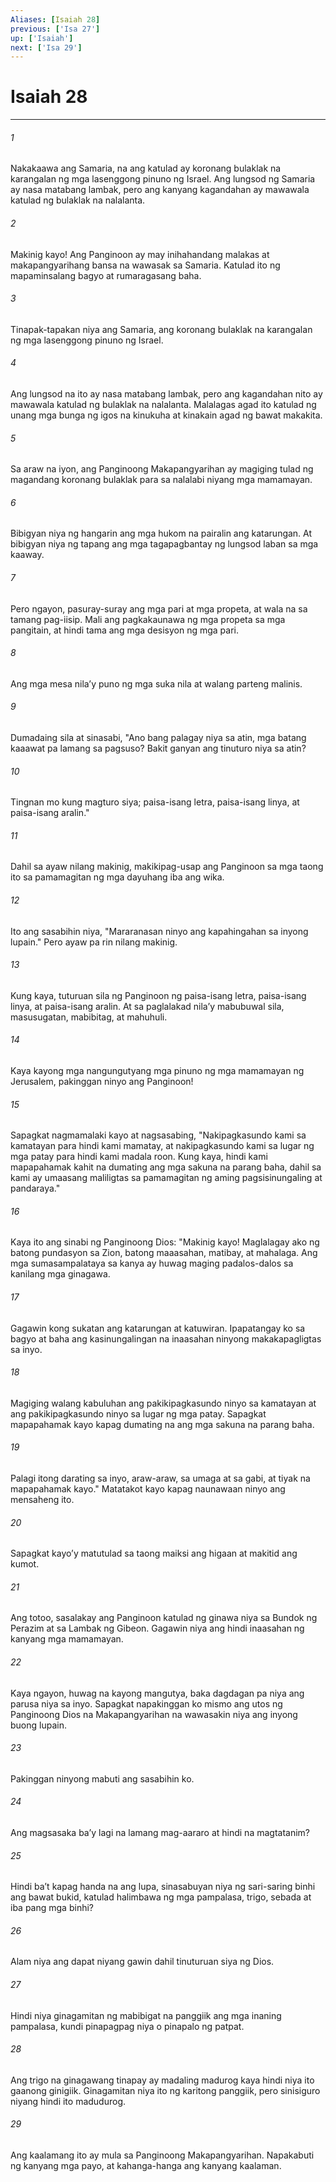 ```yaml
---
Aliases: [Isaiah 28]
previous: ['Isa 27']
up: ['Isaiah']
next: ['Isa 29']
---
```

# Isaiah 28

***






















###### 1 










Nakakaawa ang Samaria, na ang katulad ay koronang bulaklak na karangalan ng mga lasenggong pinuno ng Israel. Ang lungsod ng Samaria ay nasa matabang lambak, pero ang kanyang kagandahan ay mawawala katulad ng bulaklak na nalalanta. 





















###### 2 










Makinig kayo! Ang Panginoon ay may inihahandang malakas at makapangyarihang bansa na wawasak sa Samaria. Katulad ito ng mapaminsalang bagyo at rumaragasang baha. 





















###### 3 










Tinapak-tapakan niya ang Samaria, ang koronang bulaklak na karangalan ng mga lasenggong pinuno ng Israel. 





















###### 4 










Ang lungsod na ito ay nasa matabang lambak, pero ang kagandahan nito ay mawawala katulad ng bulaklak na nalalanta. Malalagas agad ito katulad ng unang mga bunga ng igos na kinukuha at kinakain agad ng bawat makakita. 





















###### 5 










Sa araw na iyon, ang Panginoong Makapangyarihan ay magiging tulad ng magandang koronang bulaklak para sa nalalabi niyang mga mamamayan. 





















###### 6 










Bibigyan niya ng hangarin ang mga hukom na pairalin ang katarungan. At bibigyan niya ng tapang ang mga tagapagbantay ng lungsod laban sa mga kaaway. 





















###### 7 










Pero ngayon, pasuray-suray ang mga pari at mga propeta, at wala na sa tamang pag-iisip. Mali ang pagkakaunawa ng mga propeta sa mga pangitain, at hindi tama ang mga desisyon ng mga pari. 





















###### 8 










Ang mga mesa nilaʼy puno ng mga suka nila at walang parteng malinis. 





















###### 9 










Dumadaing sila at sinasabi, "Ano bang palagay niya sa atin, mga batang kaaawat pa lamang sa pagsuso? Bakit ganyan ang tinuturo niya sa atin? 





















###### 10 










Tingnan mo kung magturo siya; paisa-isang letra, paisa-isang linya, at paisa-isang aralin." 





















###### 11 










Dahil sa ayaw nilang makinig, makikipag-usap ang Panginoon sa mga taong ito sa pamamagitan ng mga dayuhang iba ang wika. 





















###### 12 










Ito ang sasabihin niya, "Mararanasan ninyo ang kapahingahan sa inyong lupain." Pero ayaw pa rin nilang makinig. 





















###### 13 










Kung kaya, tuturuan sila ng Panginoon ng paisa-isang letra, paisa-isang linya, at paisa-isang aralin. At sa paglalakad nilaʼy mabubuwal sila, masusugatan, mabibitag, at mahuhuli. 





















###### 14 










Kaya kayong mga nangungutyang mga pinuno ng mga mamamayan ng Jerusalem, pakinggan ninyo ang Panginoon! 





















###### 15 










Sapagkat nagmamalaki kayo at nagsasabing, "Nakipagkasundo kami sa kamatayan para hindi kami mamatay, at nakipagkasundo kami sa lugar ng mga patay para hindi kami madala roon. Kung kaya, hindi kami mapapahamak kahit na dumating ang mga sakuna na parang baha, dahil sa kami ay umaasang maliligtas sa pamamagitan ng aming pagsisinungaling at pandaraya." 





















###### 16 










Kaya ito ang sinabi ng Panginoong Dios: "Makinig kayo! Maglalagay ako ng batong pundasyon sa Zion, batong maaasahan, matibay, at mahalaga. Ang mga sumasampalataya sa kanya ay huwag maging padalos-dalos sa kanilang mga ginagawa. 





















###### 17 










Gagawin kong sukatan ang katarungan at katuwiran. Ipapatangay ko sa bagyo at baha ang kasinungalingan na inaasahan ninyong makakapagligtas sa inyo. 





















###### 18 










Magiging walang kabuluhan ang pakikipagkasundo ninyo sa kamatayan at ang pakikipagkasundo ninyo sa lugar ng mga patay. Sapagkat mapapahamak kayo kapag dumating na ang mga sakuna na parang baha. 





















###### 19 










Palagi itong darating sa inyo, araw-araw, sa umaga at sa gabi, at tiyak na mapapahamak kayo." Matatakot kayo kapag naunawaan ninyo ang mensaheng ito. 





















###### 20 










Sapagkat kayoʼy matutulad sa taong maiksi ang higaan at makitid ang kumot. 





















###### 21 










Ang totoo, sasalakay ang Panginoon katulad ng ginawa niya sa Bundok ng Perazim at sa Lambak ng Gibeon. Gagawin niya ang hindi inaasahan ng kanyang mga mamamayan. 





















###### 22 










Kaya ngayon, huwag na kayong mangutya, baka dagdagan pa niya ang parusa niya sa inyo. Sapagkat napakinggan ko mismo ang utos ng Panginoong Dios na Makapangyarihan na wawasakin niya ang inyong buong lupain. 





















###### 23 










Pakinggan ninyong mabuti ang sasabihin ko. 





















###### 24 










Ang magsasaka baʼy lagi na lamang mag-aararo at hindi na magtatanim? 





















###### 25 










Hindi baʼt kapag handa na ang lupa, sinasabuyan niya ng sari-saring binhi ang bawat bukid, katulad halimbawa ng mga pampalasa, trigo, sebada at iba pang mga binhi? 





















###### 26 










Alam niya ang dapat niyang gawin dahil tinuturuan siya ng Dios. 





















###### 27 










Hindi niya ginagamitan ng mabibigat na panggiik ang mga inaning pampalasa, kundi pinapagpag niya o pinapalo ng patpat. 





















###### 28 










Ang trigo na ginagawang tinapay ay madaling madurog kaya hindi niya ito gaanong ginigiik. Ginagamitan niya ito ng karitong panggiik, pero sinisiguro niyang hindi ito madudurog. 





















###### 29 










Ang kaalamang ito ay mula sa Panginoong Makapangyarihan. Napakabuti ng kanyang mga payo, at kahanga-hanga ang kanyang kaalaman.
